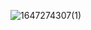 ![1647274307(1)](https://user-images.githubusercontent.com/68007558/158214068-68b919bb-efd5-490d-a77a-cd197493ef9d.jpg)
